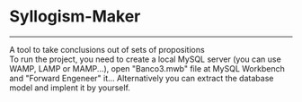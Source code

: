 # Syllogism-Maker
<hr>
A tool to take conclusions out of sets of propositions<br/>
To run the project, you need to create a local MySQL server (you can use WAMP, LAMP or MAMP...), open "Banco3.mwb" file at MySQL Workbench and "Forward Engeneer" it... Alternatively you can extract the database model and implent it by yourself.
